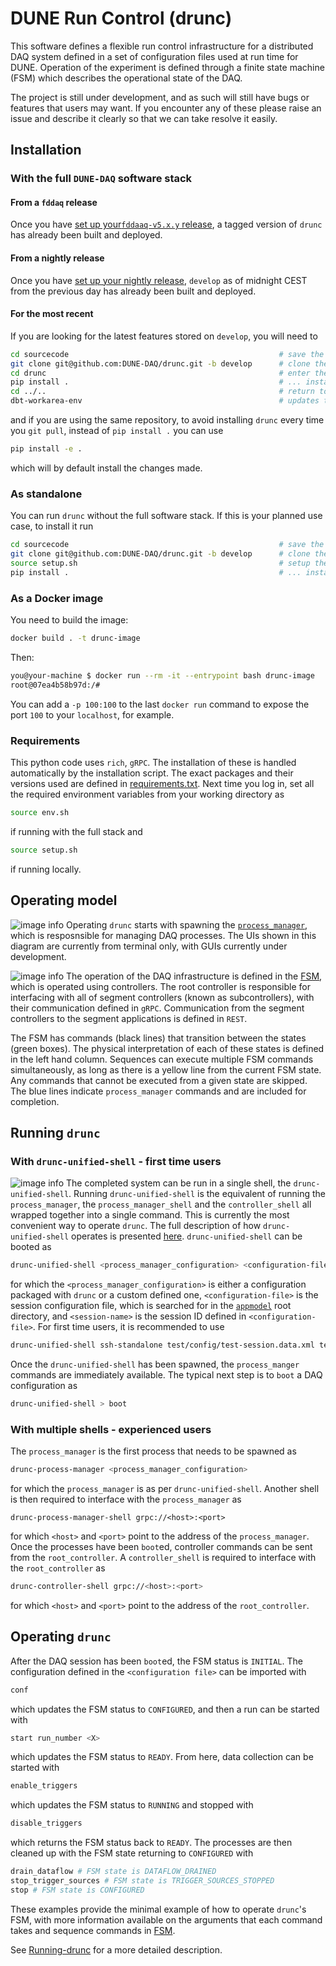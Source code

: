 # DUNE Run Control (drunc)

This software defines a flexible run control infrastructure for a distributed DAQ system defined in a set of configuration files used at run time for DUNE. Operation of the experiment is defined through a finite state machine (FSM) which describes the operational state of the DAQ. 

The project is still under development, and as such will still have bugs or features that users may want. If you encounter any of these please raise an issue and describe it clearly so that we can take resolve it easily.

## Installation
### With the full `DUNE-DAQ` software stack
#### From a `fddaq` release
Once you have [set up your`fddaaq-v5.x.y` release](https://github.com/DUNE-DAQ/daqconf/wiki/Setting-up-a-dunedaq-v5.1.0-Development-Area), a tagged version of `drunc` has already been built and deployed. 
#### From a nightly release
Once you have [set up your nightly release](https://github.com/DUNE-DAQ/daq-buildtools?tab=readme-ov-file#creating-a-work-area), `develop` as of midnight CEST from the previous day has already been built and deployed.
#### For the most recent
If you are looking for the latest features stored on `develop`, you will need to
```bash
cd sourcecode                                               # save the repository in the sourcecode subdir
git clone git@github.com:DUNE-DAQ/drunc.git -b develop      # clone the latest verified working version of the code
cd drunc                                                    # enter the drunc repo
pip install .                                               # ... install this package if you are planning to modify you can use `pip install -e .`
cd ../..                                                    # return to root of the work dir
dbt-workarea-env                                            # updates the path env vars
```
and if you are using the same repository, to avoid installing `drunc` every time you `git pull`, instead of `pip install .` you can use 
```bash
pip install -e .
```
which will by default install the changes made.

### As standalone
You can run `drunc` without the full software stack. If this is your planned use case, to install it run
```bash
cd sourcecode                                               # save the repository in the sourcecode subdir
git clone git@github.com:DUNE-DAQ/drunc.git -b develop      # clone the latest verified working version of the code
source setup.sh                                             # setup the env variable DRUNC_DATA
pip install .                                               # ... install this package if you are planning to modify you can use `pip install -e .`
```
### As a Docker image
You need to build the image:
```bash
docker build . -t drunc-image
```
Then:
```bash
you@your-machine $ docker run --rm -it --entrypoint bash drunc-image
root@07ea4b58b97d:/#
```
You can add a `-p 100:100` to the last `docker run` command to expose the port `100` to your `localhost`, for example.

### Requirements
This python code uses `rich`, `gRPC`. The installation of these is handled automatically by the installation script. The exact packages and their versions used are defined in [requirements.txt](https://github.com/DUNE-DAQ/drunc/blob/develop/requirements.txt). 
Next time you log in, set all the required environment variables from your working directory as
```bash
source env.sh
```
if running with the full stack and 
```bash
source setup.sh
```
if running locally.

## Operating model
![image info](schematic.png)
Operating `drunc` starts with spawning the [`process_manager`](https://github.com/DUNE-DAQ/drunc/wiki/Process-manager), which is resposnsible for managing DAQ processes. The UIs shown in this diagram are currently from terminal only, with GUIs currently under development.

![image info](FSM.png)
The operation of the DAQ infrastructure is defined in the [FSM](https://github.com/DUNE-DAQ/drunc/wiki/FSM), which is operated using controllers. The root controller is responsible for interfacing with all of segment controllers (known as subcontrollers), with their communication defined in `gRPC`. Communication from the segment controllers to the segment applications is defined in `REST`. 

The FSM has commands (black lines) that transition between the states (green boxes). The physical interpretation of each of these states is defined in the left hand column. Sequences can execute multiple FSM commands simultaneously, as long as there is a yellow line from the current FSM state. Any commands that cannot be executed from a given state are skipped. The blue lines indicate `process_manager` commands and are included for completion.

## Running `drunc`
### With `drunc-unified-shell` - first time users
![image info](UnifiedShell.png)
The completed system can be run in a single shell, the `drunc-unified-shell`. Running `drunc-unified-shell` is the equivalent of running the `process_manager`, the `process_manager_shell` and the `controller_shell` all wrapped together into a single command. This is currently the most convenient way to operate `drunc`. The full description of how `drunc-unified-shell` operates is presented [here](https://github.com/DUNE-DAQ/drunc/wiki/Unified-shell). `drunc-unified-shell` can be booted as
```bash
drunc-unified-shell <process_manager_configuration> <configuration-file> <session-name>
```
for which the `<process_manager_configuration>` is either a configuration packaged with `drunc` or a custom defined one, `<configuration-file>` is the session configuration file, which is searched for in the [`appmodel`](https://github.com/DUNE-DAQ/appmodel) root directory, and `<session-name>` is the session ID defined in `<configuration-file>`. For first time users, it is recommended to use
```bash
drunc-unified-shell ssh-standalone test/config/test-session.data.xml test-session
```
Once the `drunc-unified-shell` has been spawned, the `process_manger` commands are immediately available. The typical next step is to `boot` a DAQ configuration as 
```bash
drunc-unified-shell > boot
```

### With multiple shells - experienced users
The `process_manager` is the first process that needs to be spawned as 
```bash
drunc-process-manager <process_manager_configuration>
```
for which the `process_manager` is as per `drunc-unified-shell`. Another shell is then required to interface with the `process_manager` as
```
drunc-process-manager-shell grpc://<host>:<port>
```
for which `<host>` and `<port>` point to the address of the `process_manager`. Once the processes have been `boot`ed, controller commands can be sent from the `root_controller`. A `controller_shell` is required to interface with the `root_controller` as
```bash
drunc-controller-shell grpc://<host>:<port>
```
for which `<host>` and `<port>` point to the address of the `root_controller`. 

## Operating `drunc`
After the DAQ session has been `boot`ed, the FSM status is `INITIAL`. The configuration defined in the `<configuration file>` can be imported with 
```bash
conf
```
which updates the FSM status to `CONFIGURED`, and then a run can be started with 
```bash
start run_number <X>
```
which updates the FSM status to `READY`. From here, data collection can be started with
```bash
enable_triggers
```
which updates the FSM status to `RUNNING` and stopped with 
```bash
disable_triggers
```
which returns the FSM status back to `READY`. The processes are then cleaned up with the FSM state returning to `CONFIGURED` with 
```bash
drain_dataflow # FSM state is DATAFLOW_DRAINED
stop_trigger_sources # FSM state is TRIGGER_SOURCES_STOPPED
stop # FSM state is CONFIGURED
```
These examples provide the minimal example of how to operate `drunc`'s FSM, with more information available on the arguments that each command takes and sequence commands in [FSM](https://github.com/DUNE-DAQ/drunc/wiki/FSM). 


See [Running-drunc](https://github.com/DUNE-DAQ/drunc/wiki/Running-drunc) for a more detailed description.
